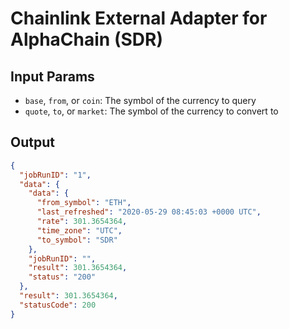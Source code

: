 # Chainlink External Adapter for AlphaChain (SDR)

## Input Params

- `base`, `from`, or `coin`: The symbol of the currency to query
- `quote`, `to`, or `market`: The symbol of the currency to convert to

## Output

```json
{
  "jobRunID": "1",
  "data": {
    "data": {
      "from_symbol": "ETH",
      "last_refreshed": "2020-05-29 08:45:03 +0000 UTC",
      "rate": 301.3654364,
      "time_zone": "UTC",
      "to_symbol": "SDR"
    },
    "jobRunID": "",
    "result": 301.3654364,
    "status": "200"
  },
  "result": 301.3654364,
  "statusCode": 200
}
```
